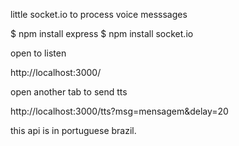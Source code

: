 little socket.io to process voice messsages

$ npm install express
$ npm install socket.io

open to listen

http://localhost:3000/

open another tab to send tts

http://localhost:3000/tts?msg=mensagem&delay=20

this api is in portuguese brazil.
